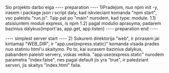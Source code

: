 Sio projekto darbo eiga
---- preparation ----
1)Pradejom,  nuo npm init -y, irasem i package json i script daly, kad iskvieciant komanda "npm start", vsc paleistu "run.js". Taip pat po "main" nurodem, kad type: module.
1.1) atsisiuntem moduli express, is npm
1.2) pagal modulio aprasyma, padarem bazinius dalykus(import'as, app.get, app.listen)
---- preparation end ----

---- simplest server start ----
2) Sukurem direktorija "web", ir prirasem jai kintamaji "WEB_DIR", ir "app.use(express.static)" komanda visada prades nuo statiniu html'u skaitymo.
 Po to, kai surasem bazinius dalykus, pabandem paleisti servery, viskas veikia. "app.use(express.static" nurodem parametra "index:false", nes pagal default jis yra "true", ir paledziant serveri, jis skaitys "index.html" faila.